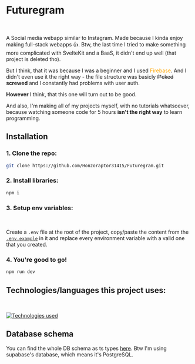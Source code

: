 # Futuregram

<br/>

A Social media webapp similar to Instagram. Made because I kinda enjoy making full-stack webapps 👍.
Btw, the last time I tried to make something more complicated with SvelteKit and a BaaS, it didn't end up well (that project is deleted tho).

But I think, that it was because I was a beginner and I used <span style="color:orange">Firebase</span>. And I didn't even use it the right way - the file structure was basicly ~~f\*cked~~ **screwed** and I constantly had problems with user auth.

**However** I think, that this one will turn out to be good.

And also, I'm making all of my projects myself, with no tutorials whatsoever, because watching someone code for 5 hours **isn't the right way** to learn programming.

## Installation

### 1. Clone the repo:

```sh
git clone https://github.com/Honzoraptor31415/Futuregram.git
```

### 2. Install libraries:

```sh
npm i
```

### 3. Setup env variables:

   <br />
   
   Create a `.env` file at the root of the project, copy/paste the content from the [`.env.example`](https://github.com/Honzoraptor31415/Futuregram/blob/main/.env.example) in it and replace every environment variable with a valid one that you created.

### 4. You're good to go!

```sh
npm run dev
```

## Technologies/languages this project uses:

<br/>

[![Technologies used](https://skillicons.dev/icons?i=svelte,typescript,supabase)](/)

## Database schema

You can find the whole DB schema as ts types [here](https://github.com/Honzoraptor31415/Futuregram/blob/main/src/lib/types/db.ts). Btw I'm using supabase's database, which means it's PostgreSQL.
